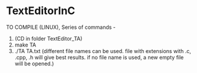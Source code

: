 # TextEditorInC

TO COMPILE (LINUX), Series of commands -
1. (CD in folder TextEditor_TA)
2. make TA
3. ./TA TA.txt
(different file names can be used. file with extensions with .c, .cpp, .h will give best results. if no file name is used, a new empty file will be opened.)
